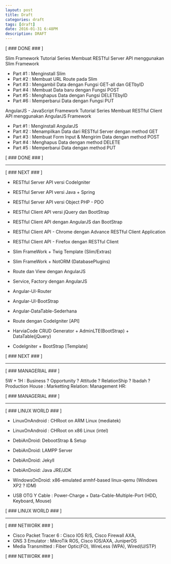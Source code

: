 ```yaml
---
layout: post
title: Draft
categories: draft
tags: [draft]
date: 2016-01-31 6:48PM
description: DRAFT
---
```


[ ### DONE ### ]

Slim Framework Tutorial Series
Membuat RESTful Server API menggunakan Slim Framework

- Part \#1 : Menginstall Slim
- Part \#2 : Membuat URL Route pada Slim
- Part \#3 : Mengambil Data dengan Fungsi GET-all dan GETbyID
- Part \#4 : Membuat Data baru dengan Fungsi POST
- Part \#5 : Menghapus Data dengan Fungsi DELETEbyID
- Part \#6 : Memperbarui Data dengan Fungsi PUT

AngularJS - JavaScript Framework Tutorial Series
Membuat RESTful Client API menggunakan AngularJS Framework

- Part \#1 : Menginstall AngularJS
- Part \#2 : Menampilkan Data dari RESTful Server dengan method GET
- Part \#3 : Membuat Form Input & Mengirim Data dengan method POST
- Part \#4 : Menghapus Data dengan method DELETE
- Part \#5 : Memperbarui Data dengan method PUT

[ ### DONE ### ]

--------------------------------------------------------------------

[ ### NEXT ### ]

- RESTful Server API versi CodeIgniter
- RESTful Server API versi Java + Spring
- RESTful Server API versi Object PHP - PDO
- RESTful Client API versi jQuery dan BootStrap
- RESTful Client API dengan AngularJS dan BootStrap
- RESTful Client API - Chrome dengan Advance RESTful Client Application
- RESTful Client API - Firefox dengan RESTful Client

- Slim FrameWork + Twig Template (Slim/Extras)
- Slim FrameWork + NotORM (DatabasePlugins)

- Route dan View dengan AngularJS
- Service, Factory dengan AngularJS
- Angular-UI-Router
- Angular-UI-BootStrap
- Angular-DataTable-Sederhana

- Route dengan CodeIgniter [API]
- HarviaCode CRUD Generator + AdminLTE(BootStrap) + DataTable(jQuery)
- CodeIgniter + BootStrap [Template]

[ ### NEXT ### ]

------------------------------------------------------------------

[ ### MANAGERIAL ### ]

5W + 1H : Business ? Opportunity ? Attitude ? RelationShip ? Ibadah ?
Production House :
Marketting Relation:
Management HR:

[ ### MANAGERIAL ### ]

------------------------------------------------------------------

[ ### LINUX WORLD ### ]

- LinuxOnAndroid : CHRoot on ARM Linux (mediatek)
- LinuxOnAndroid : CHRoot on x86 Linux (intel)
- DebiAnDroid: DebootStrap & Setup
- DebiAnDroid: LAMPP Server
- DebiAnDroid: Jekyll
- DebiAnDroid: Java JRE/JDK

- WindowsOnDroid: x86-emulated armhf-based linux-qemu (Windows XP2 ? IDM)

- USB OTG Y Cable : Power-Charge + Data-Cable-Multiple-Port (HDD, Keyboard, Mouse)

[ ### LINUX WORLD ### ]

------------------------------------------------------------------

[ ### NETWORK ### ]

- Cisco Packet Tracer 6 : Cisco IOS R/S, Cisco Firewall AXA,
- GNS 3 Emulator : MikroTik ROS, Cisco IOS/AXA, JuniperOS
- Media Transmitted : Fiber Optic(FO), WireLess (WPA), Wired(U/STP)

[ ### NETWORK ### ]